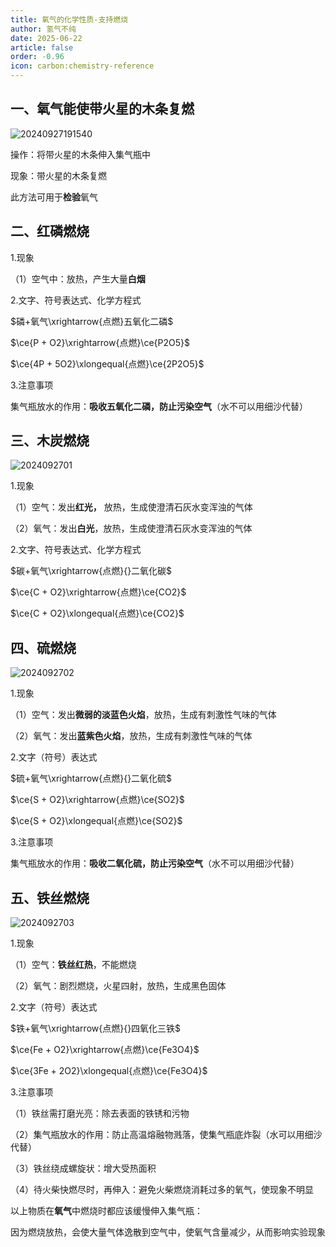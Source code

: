 ```yaml
---
title: 氧气的化学性质-支持燃烧
author: 氢气不纯
date: 2025-06-22
article: false
order: -0.96
icon: carbon:chemistry-reference
---
```


## 一、氧气能使带火星的木条复燃

![20240927191540](https://img.edaychem.cn//img/20240927191540.jpg)​

操作：将带火星的木条伸入集气瓶中

现象：带火星的木条复燃

此方法可用于**检验**氧气

## 二、红磷燃烧	

1.现象

（1）空气中：放热，产生大量**白烟**

2.文字、符号表达式、化学方程式

$磷+氧气\xrightarrow{点燃}五氧化二磷$  

$\ce{P + O2}\xrightarrow{点燃}\ce{P2O5}$

$\ce{4P + 5O2}\xlongequal{点燃}\ce{2P2O5}$  

3.注意事项

集气瓶放水的作用：**吸收五氧化二磷，防止污染空气**（水不可以用细沙代替）

## 三、木炭燃烧

![2024092701](https://img.edaychem.cn//img/2024092701.jpg)​

1.现象

（1）空气：发出**红光，** 放热，生成使澄清石灰水变浑浊的气体

（2）氧气：发出**白光**，放热，生成使澄清石灰水变浑浊的气体

2.文字、符号表达式、化学方程式

$碳+氧气\xrightarrow{点燃}{}二氧化碳$

$\ce{C + O2}\xrightarrow{点燃}\ce{CO2}$

$\ce{C + O2}\xlongequal{点燃}\ce{CO2}$  

## 四、硫燃烧	

![2024092702](https://img.edaychem.cn//img/2024092702.jpg)​

1.现象

（1）空气：发出**微弱的淡蓝色火焰**，放热，生成有刺激性气味的气体

（2）氧气：发出**蓝紫色火焰**，放热，生成有刺激性气味的气体

2.文字（符号）表达式

$硫+氧气\xrightarrow{点燃}{}二氧化硫$

$\ce{S + O2}\xrightarrow{点燃}\ce{SO2}$

$\ce{S + O2}\xlongequal{点燃}\ce{SO2}$  

3.注意事项

集气瓶放水的作用：**吸收二氧化硫，防止污染空气**（水不可以用细沙代替）

## 五、铁丝燃烧

![2024092703](https://img.edaychem.cn//img/2024092703.jpg)​

1.现象

（1）空气：**铁丝红热**，不能燃烧

（2）氧气：剧烈燃烧，火星四射，放热，生成黑色固体

2.文字（符号）表达式

$铁+氧气\xrightarrow{点燃}{}四氧化三铁$

$\ce{Fe + O2}\xrightarrow{点燃}\ce{Fe3O4}$

$\ce{3Fe + 2O2}\xlongequal{点燃}\ce{Fe3O4}$  

3.注意事项	

（1）铁丝需打磨光亮：除去表面的铁锈和污物

（2）集气瓶放水的作用：防止高温熔融物溅落，使集气瓶底炸裂（水可以用细沙代替）

（3）铁丝绕成螺旋状：增大受热面积

（4）待火柴快燃尽时，再伸入：避免火柴燃烧消耗过多的氧气，使现象不明显

以上物质在**氧气**中燃烧时都应该缓慢伸入集气瓶：

因为燃烧放热，会使大量气体逸散到空气中，使氧气含量减少，从而影响实验现象
